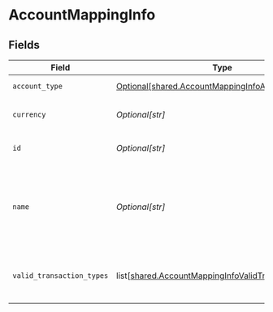 # AccountMappingInfo


## Fields

| Field                                                                                                                      | Type                                                                                                                       | Required                                                                                                                   | Description                                                                                                                | Example                                                                                                                    |
| -------------------------------------------------------------------------------------------------------------------------- | -------------------------------------------------------------------------------------------------------------------------- | -------------------------------------------------------------------------------------------------------------------------- | -------------------------------------------------------------------------------------------------------------------------- | -------------------------------------------------------------------------------------------------------------------------- |
| `account_type`                                                                                                             | [Optional[shared.AccountMappingInfoAccountType]](undefined/models/shared/accountmappinginfoaccounttype.md)                 | :heavy_minus_sign:                                                                                                         | Type of the account.                                                                                                       | Expense                                                                                                                    |
| `currency`                                                                                                                 | *Optional[str]*                                                                                                            | :heavy_minus_sign:                                                                                                         | Currency of the account.                                                                                                   | GBP                                                                                                                        |
| `id`                                                                                                                       | *Optional[str]*                                                                                                            | :heavy_minus_sign:                                                                                                         | Unique identifier of account.                                                                                              | 6                                                                                                                          |
| `name`                                                                                                                     | *Optional[str]*                                                                                                            | :heavy_minus_sign:                                                                                                         | Name of the account as it appears in the companies accounting software.                                                    | Purchases                                                                                                                  |
| `valid_transaction_types`                                                                                                  | list[[shared.AccountMappingInfoValidTransactionTypes](undefined/models/shared/accountmappinginfovalidtransactiontypes.md)] | :heavy_minus_sign:                                                                                                         | Supported transaction types for the account.                                                                               |                                                                                                                            |